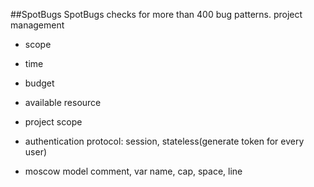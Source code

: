 ##SpotBugs
SpotBugs checks for more than 400 bug patterns.
project management
- scope
- time
- budget
- available resource

- project scope
- authentication protocol: session, stateless(generate token for every user)
- moscow model 
comment, var name, cap, space, line
